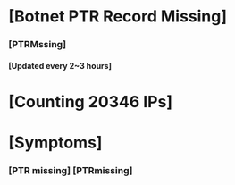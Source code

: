 # [Botnet PTR Record Missing]
### [PTRMssing]
#### [Updated every 2~3 hours]

# [Counting 20346 IPs]

# [Symptoms] 
###   [PTR missing] [PTRmissing]
